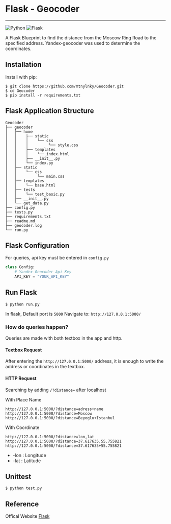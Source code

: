 # Flask - Geocoder
-----
![Python](https://img.shields.io/badge/Python-v^3.8-blue.svg?logo=python&longCache=true&logoColor=white&colorB=5e81ac&style=flat-square&colorA=4c566a) ![Flask](https://img.shields.io/badge/Flask-v1.1.2-blue.svg?longCache=true&logo=flask&style=flat-square&logoColor=white&colorB=5e81ac&colorA=4c566a)

A Flask Blueprint to find the distance from the Moscow Ring Road to the specified address. Yandex-geocoder was used to determine the coordinates.

## Installation

Install with pip:

```
$ git clone https://github.com/mtnylnky/Geocoder.git
$ cd Geocoder
$ pip install -r requirements.txt
```

## Flask Application Structure 
```
Geocoder
├── geocoder
│   ├── home
│   │    ├── static
│   │    │    └── css
│   │    │         └── style.css
│   │    ├── templates
│   │    │    └── index.html
│   │    ├── __init__.py
│   │    └── index.py
│   ├── static
│   │    └── css
│   │         └── main.css
│   ├── templates
│   │    └── base.html
│   ├── tests
│   │    └── test_basic.py
│   ├── __init__.py
│   └── get_data.py
├── config.py
├── tests.py
├── requirements.txt
├── readme.md
├── geocoder.log
└── run.py
```

## Flask Configuration
For queries, api key must be entered in `config.py`
```python
class Config:
    # Yandex-Geocoder Api Key
    API_KEY = "YOUR_API_KEY"
```
## Run Flask

```
$ python run.py
```
In flask, Default port is `5000`
Navigate to:  `http://127.0.0.1:5000/`

### How do queries happen?

Queries are made with both textbox in the app and http.

#### Textbox Request
After entering the `http://127.0.0.1:5000/` address, it is enough to write the address or coordinates in the textbox.

#### HTTP Request
Searching by adding `/?distance=` after localhost

With Place Name

```
http://127.0.0.1:5000/?distance=adress+name
http://127.0.0.1:5000/?distance=Moscow
http://127.0.0.1:5000/?distance=Beyoglu+Istanbul
```

With Coordinate
```
http://127.0.0.1:5000/?distance=lon,lat
http://127.0.0.1:5000/?distance=37.617635,55.755821
http://127.0.0.1:5000/?distance=37.617635+55.755821
```

* -lon : Longitude
* -lat : Latitude

## Unittest
```
$ python test.py
```

## Reference

Offical Website [Flask](http://flask.pocoo.org/)

